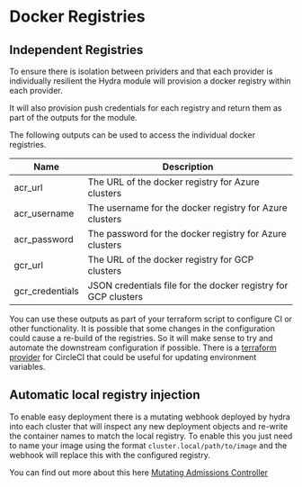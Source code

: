 # Docker Registries

## Independent Registries

To ensure there is isolation between prividers and that each provider is individually resilient the Hydra module will provision a docker registry within each provider. 

It will also provision push credentials for each registry and return them as part of the outputs for the module.

The following outputs can be used to access the individual docker registries.

| Name | Description |
|------|-------------|
| acr_url | The URL of the docker registry for Azure clusters |
| acr_username | The username for the docker registry for Azure clusters |
| acr_password | The password for the docker registry for Azure clusters |
| gcr_url | The URL of the docker registry for GCP clusters |
| gcr_credentials | JSON credentials file for the docker registry for GCP clusters |

You can use these outputs as part of your terraform script to configure CI or other functionality. It is possible that some changes in the configuration could cause a re-build of the registries. So it will make sense to try and automate the downstream configuration if possible. There is a [terraform provider](https://github.com/mrolla/terraform-provider-circleci) for CircleCI that could be useful for updating environment variables.

## Automatic local registry injection

To enable easy deployment there is a mutating webhook deployed by hydra into each cluster that will inspect any new deployment objects and re-write the container names to match the local registry. To enable this you just need to name your image using the format `cluster.local/path/to/image` and the webhook will replace this with the configured registry.

You can find out more about this here [Mutating Admissions Controller](https://github.com/lawrencegripper/MutatingAdmissionsController)